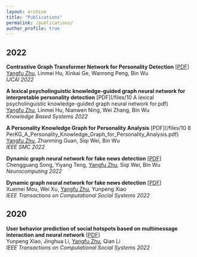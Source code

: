 ```yaml
---
layout: archive
title: "Publications"
permalink: /publications/
author_profile: true
---
```

<!-- 
{% if author.googlescholar %}
  You can also find my articles on <u><a href="{{author.googlescholar}}">my Google Scholar profile</a>.</u>
{% endif %}

{% include base_path %}

{% for post in site.publications reversed %}
  {% include archive-single.html %}
{% endfor %} -->

## 2022 ## 

__Contrastive Graph Transformer Network for Personality Detection__ [<a href='https://www.ijcai.org/proceedings/2022/0633.pdf'>PDF</a>] <br>
<u>Yangfu Zhu</u>, Linmei Hu, Xinkai Ge, Wanrong Peng, Bin Wu<br>
_IJCAI 2022_ <br>

__A lexical psycholinguistic knowledge-guided graph neural network for interpretable personality detection__ [PDF](/files/10 A lexical psycholinguistic knowledge-guided graph neural network for.pdf)<br>
<u>Yangfu Zhu</u>, Linmei Hu, Nianwen Ning, Wei Zhang, Bin Wu<br>
_Knowledge Based Systems 2022_ <br>

__A Personality Knowledge Graph for Personality Analysis__ [PDF](/files/10 8 PerKG_A_Personality_Knowledge_Graph_for_Personality_Analysis.pdf) <br>
<u>Yangfu Zhu</u>, Zhanming Guan, Siqi Wei, Bin Wu<br>
_IEEE SMC 2022_ <br>

__Dynamic graph neural network for fake news detection__ [<a href='https://arxiv.org/pdf/2112.04030.pdf'>PDF</a>] <br>
 Chengguang Song, Yiyang Teng, <u>Yangfu Zhu</u>, Siqi Wei, Bin Wu<br>
_Neurocomputing 2022_ <br>

__Dynamic graph neural network for fake news detection__ [<a href='https://arxiv.org/pdf/2112.04030.pdf'>PDF</a>] <br>
 Xuemei Mou, Wei Xu, <u>Yangfu Zhu</u>, Yunpeng Xiao<br>
_IEEE Transactions on Computational Social Systems 2022_ <br>


## 2020 ## 
__User behavior prediction of social hotspots based on multimessage interaction and neural network__ [<a href='https://arxiv.org/pdf/2112.04030.pdf'>PDF</a>] <br>
  Yunpeng Xiao, Jinghua Li, <u>Yangfu Zhu</u>, Qian Li<br>
_IEEE Transactions on Computational Social Systems 2022_ <br>
